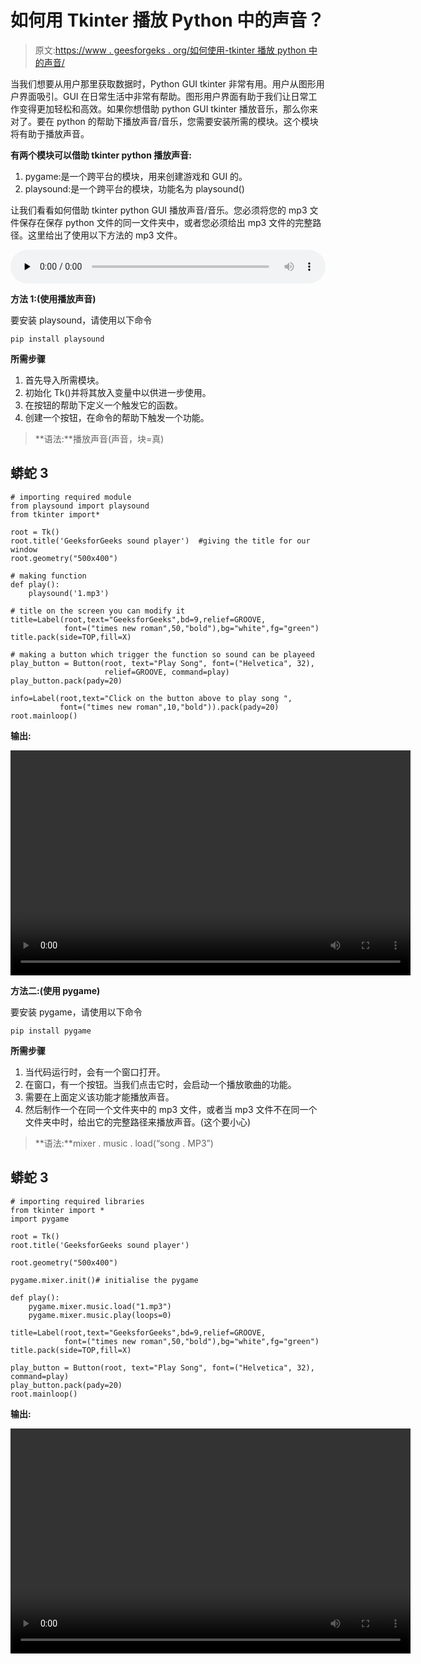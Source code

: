 # 如何用 Tkinter 播放 Python 中的声音？

> 原文:[https://www . geesforgeks . org/如何使用-tkinter 播放 python 中的声音/](https://www.geeksforgeeks.org/how-to-play-sounds-in-python-with-tkinter/)

当我们想要从用户那里获取数据时，Python GUI tkinter 非常有用。用户从图形用户界面吸引。GUI 在日常生活中非常有帮助。图形用户界面有助于我们让日常工作变得更加轻松和高效。如果你想借助 python GUI tkinter 播放音乐，那么你来对了。要在 python 的帮助下播放声音/音乐，您需要安装所需的模块。这个模块将有助于播放声音。

**有两个模块可以借助 tkinter python 播放声音:**

1.  pygame:是一个跨平台的模块，用来创建游戏和 GUI 的。
2.  playsound:是一个跨平台的模块，功能名为 playsound()

让我们看看如何借助 tkinter python GUI 播放声音/音乐。您必须将您的 mp3 文件保存在保存 python 文件的同一文件夹中，或者您必须给出 mp3 文件的完整路径。这里给出了使用以下方法的 mp3 文件。

<audio class="wp-audio-shortcode" id="audio-539444-1" preload="none" style="width:100%" controls=""><source type="audio/wav" src="https://media.geeksforgeeks.org/wp-content/uploads/20210110085700/1.wav?_=1">[https://media.geeksforgeeks.org/wp-content/uploads/20210110085700/1.wav](https://media.geeksforgeeks.org/wp-content/uploads/20210110085700/1.wav)</audio>

**方法 1:(使用播放声音)**

要安装 playsound，请使用以下命令

```
pip install playsound 
```

**所需步骤**

1.  首先导入所需模块。
2.  初始化 Tk()并将其放入变量中以供进一步使用。
3.  在按钮的帮助下定义一个触发它的函数。
4.  创建一个按钮，在命令的帮助下触发一个功能。

> **语法:**播放声音(声音，块=真)

## 蟒蛇 3

```
# importing required module
from playsound import playsound
from tkinter import*

root = Tk()
root.title('GeeksforGeeks sound player')  #giving the title for our window
root.geometry("500x400")

# making function
def play():
    playsound('1.mp3')

# title on the screen you can modify it   
title=Label(root,text="GeeksforGeeks",bd=9,relief=GROOVE,
            font=("times new roman",50,"bold"),bg="white",fg="green")
title.pack(side=TOP,fill=X)

# making a button which trigger the function so sound can be playeed
play_button = Button(root, text="Play Song", font=("Helvetica", 32),
                     relief=GROOVE, command=play)
play_button.pack(pady=20)

info=Label(root,text="Click on the button above to play song ",
           font=("times new roman",10,"bold")).pack(pady=20)
root.mainloop()
```

**输出:**

<video class="wp-video-shortcode" id="video-539444-1" width="640" height="360" preload="metadata" controls=""><source type="video/mp4" src="https://media.geeksforgeeks.org/wp-content/uploads/20210115142517/15.01.2021_14.20.15_REC.mp4?_=1">[https://media.geeksforgeeks.org/wp-content/uploads/20210115142517/15.01.2021_14.20.15_REC.mp4](https://media.geeksforgeeks.org/wp-content/uploads/20210115142517/15.01.2021_14.20.15_REC.mp4)</video>

**方法二:(使用 pygame)**

要安装 pygame，请使用以下命令

```
pip install pygame
```

**所需步骤**

1.  当代码运行时，会有一个窗口打开。
2.  在窗口，有一个按钮。当我们点击它时，会启动一个播放歌曲的功能。
3.  需要在上面定义该功能才能播放声音。
4.  然后制作一个在同一个文件夹中的 mp3 文件，或者当 mp3 文件不在同一个文件夹中时，给出它的完整路径来播放声音。(这个要小心)

> **语法:**mixer . music . load(“song . MP3”)

## 蟒蛇 3

```
# importing required libraries
from tkinter import *
import pygame

root = Tk()
root.title('GeeksforGeeks sound player')

root.geometry("500x400")

pygame.mixer.init()# initialise the pygame

def play():
    pygame.mixer.music.load("1.mp3")
    pygame.mixer.music.play(loops=0)

title=Label(root,text="GeeksforGeeks",bd=9,relief=GROOVE,
            font=("times new roman",50,"bold"),bg="white",fg="green")
title.pack(side=TOP,fill=X)

play_button = Button(root, text="Play Song", font=("Helvetica", 32), command=play)
play_button.pack(pady=20)
root.mainloop()
```

**输出:**

<video class="wp-video-shortcode" id="video-539444-2" width="640" height="360" preload="metadata" controls=""><source type="video/mp4" src="https://media.geeksforgeeks.org/wp-content/uploads/20210115142621/15.01.2021_14.23.27_REC.mp4?_=2">[https://media.geeksforgeeks.org/wp-content/uploads/20210115142621/15.01.2021_14.23.27_REC.mp4](https://media.geeksforgeeks.org/wp-content/uploads/20210115142621/15.01.2021_14.23.27_REC.mp4)</video>
